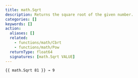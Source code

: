 ```yaml
---
title: math.Sqrt
description: Returns the square root of the given number.
categories: []
keywords: []
action:
  aliases: []
  related:
    - functions/math/Cbrt
    - functions/math/Pow
  returnType: float64
  signatures: [math.Sqrt VALUE]
---
```


```go-html-template
{{ math.Sqrt 81 }} → 9
```
